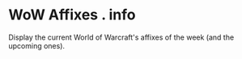 # WoW Affixes . info

Display the current World of Warcraft's affixes of the week (and the upcoming ones).
